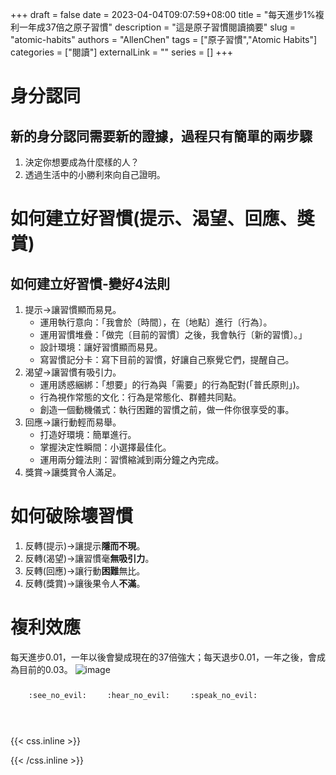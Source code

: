 +++ 
draft = false
date = 2023-04-04T09:07:59+08:00
title = "每天進步1%複利一年成37倍之原子習慣"
description = "這是原子習慣閱讀摘要"
slug = "atomic-habits"
authors = "AllenChen"
tags = ["原子習慣","Atomic Habits"]
categories = ["閱讀"]
externalLink = ""
series = []
+++

# 身分認同

## 新的身分認同需要新的證據，過程只有簡單的兩步驟
1. 決定你想要成為什麼樣的人？
2. 透過生活中的小勝利來向自己證明。

# 如何建立好習慣(提示、渴望、回應、獎賞)

## 如何建立好習慣-變好4法則
1. 提示->讓習慣顯而易見。
	- 運用執行意向：「我會於〔時間〕，在〔地點〕進行〔行為〕。
	- 運用習慣堆疊：「做完〔目前的習慣〕之後，我會執行〔新的習慣〕。」
	- 設計環境：讓好習慣顯而易見。
	- 寫習慣記分卡：寫下目前的習慣，好讓自己察覺它們，提醒自己。
2. 渴望->讓習慣有吸引力。
	- 運用誘惑綑綁：「想要」的行為與「需要」的行為配對(「普氏原則」)。
	- 行為視作常態的文化：行為是常態化、群體共同點。
	- 創造一個動機儀式：執行困難的習慣之前，做一件你很享受的事。
3. 回應->讓行動輕而易舉。
	- 打造好環境：簡單進行。
	- 掌握決定性瞬間：小選擇最佳化。
	- 運用兩分鐘法則：習慣縮減到兩分鐘之內完成。
4. 獎賞->讓獎賞令人滿足。

# 如何破除壞習慣

1. 反轉(提示)->讓提示**隱而不現**。
2. 反轉(渴望)->讓習慣毫**無吸引力**。
3. 反轉(回應)->讓行動**困難**無比。
4. 反轉(獎賞)->讓後果令人**不滿**。

# 複利效應
每天進步0.01，一年以後會變成現在的37倍強大；每天退步0.01，一年之後，會成為目前的0.03。
![image](https://github.com/images/post/compound_interest.png )

<p><span class="nowrap"><span class="emojify">🙈</span> <code>:see_no_evil:</code></span>  <span class="nowrap"><span class="emojify">🙉</span> <code>:hear_no_evil:</code></span>  <span class="nowrap"><span class="emojify">🙊</span> <code>:speak_no_evil:</code></span></p>
<br>
    

{{< css.inline >}}
<style>
.emojify {
	font-family: Apple Color Emoji, Segoe UI Emoji, NotoColorEmoji, Segoe UI Symbol, Android Emoji, EmojiSymbols;
	font-size: 2rem;
	vertical-align: middle;
}
@media screen and (max-width:650px) {
  .nowrap {
    display: block;
    margin: 25px 0;
  }
}
</style>
{{< /css.inline >}}
